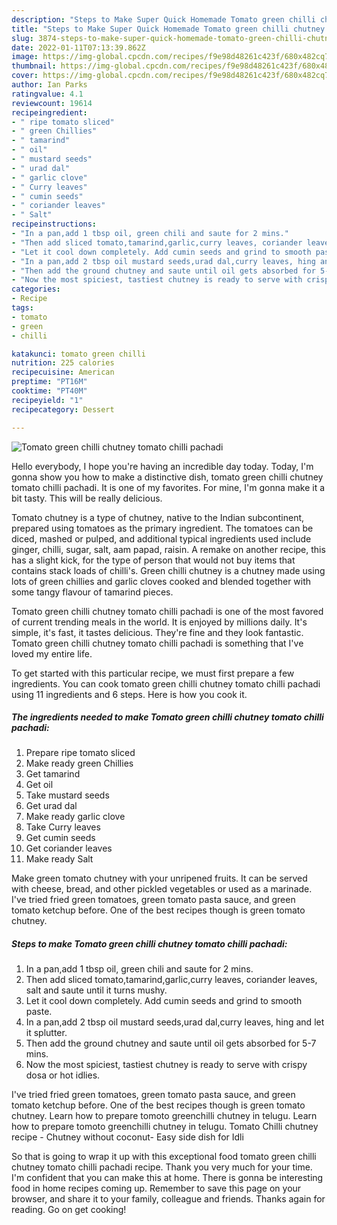 ```yaml
---
description: "Steps to Make Super Quick Homemade Tomato green chilli chutney tomato chilli pachadi"
title: "Steps to Make Super Quick Homemade Tomato green chilli chutney tomato chilli pachadi"
slug: 3874-steps-to-make-super-quick-homemade-tomato-green-chilli-chutney-tomato-chilli-pachadi
date: 2022-01-11T07:13:39.862Z
image: https://img-global.cpcdn.com/recipes/f9e98d48261c423f/680x482cq70/tomato-green-chilli-chutney-tomato-chilli-pachadi-recipe-main-photo.jpg
thumbnail: https://img-global.cpcdn.com/recipes/f9e98d48261c423f/680x482cq70/tomato-green-chilli-chutney-tomato-chilli-pachadi-recipe-main-photo.jpg
cover: https://img-global.cpcdn.com/recipes/f9e98d48261c423f/680x482cq70/tomato-green-chilli-chutney-tomato-chilli-pachadi-recipe-main-photo.jpg
author: Ian Parks
ratingvalue: 4.1
reviewcount: 19614
recipeingredient:
- " ripe tomato sliced"
- " green Chillies"
- " tamarind"
- " oil"
- " mustard seeds"
- " urad dal"
- " garlic clove"
- " Curry leaves"
- " cumin seeds"
- " coriander leaves"
- " Salt"
recipeinstructions:
- "In a pan,add 1 tbsp oil, green chili and saute for 2 mins."
- "Then add sliced tomato,tamarind,garlic,curry leaves, coriander leaves, salt and saute until it turns mushy."
- "Let it cool down completely. Add cumin seeds and grind to smooth paste."
- "In a pan,add 2 tbsp oil mustard seeds,urad dal,curry leaves, hing and let it splutter."
- "Then add the ground chutney and saute until oil gets absorbed for 5-7 mins."
- "Now the most spiciest, tastiest chutney is ready to serve with crispy dosa or hot idlies."
categories:
- Recipe
tags:
- tomato
- green
- chilli

katakunci: tomato green chilli 
nutrition: 225 calories
recipecuisine: American
preptime: "PT16M"
cooktime: "PT40M"
recipeyield: "1"
recipecategory: Dessert

---
```



![Tomato green chilli chutney tomato chilli pachadi](https://img-global.cpcdn.com/recipes/f9e98d48261c423f/680x482cq70/tomato-green-chilli-chutney-tomato-chilli-pachadi-recipe-main-photo.jpg)

Hello everybody, I hope you're having an incredible day today. Today, I'm gonna show you how to make a distinctive dish, tomato green chilli chutney tomato chilli pachadi. It is one of my favorites. For mine, I'm gonna make it a bit tasty. This will be really delicious.

Tomato chutney is a type of chutney, native to the Indian subcontinent, prepared using tomatoes as the primary ingredient. The tomatoes can be diced, mashed or pulped, and additional typical ingredients used include ginger, chilli, sugar, salt, aam papad, raisin. A remake on another recipe, this has a slight kick, for the type of person that would not buy items that contains stack loads of chilli&#39;s. Green chilli chutney is a chutney made using lots of green chillies and garlic cloves cooked and blended together with some tangy flavour of tamarind pieces.

Tomato green chilli chutney tomato chilli pachadi is one of the most favored of current trending meals in the world. It is enjoyed by millions daily. It's simple, it's fast, it tastes delicious. They're fine and they look fantastic. Tomato green chilli chutney tomato chilli pachadi is something that I've loved my entire life.


To get started with this particular recipe, we must first prepare a few ingredients. You can cook tomato green chilli chutney tomato chilli pachadi using 11 ingredients and 6 steps. Here is how you cook it.

<!--inarticleads1-->

##### The ingredients needed to make Tomato green chilli chutney tomato chilli pachadi:

1. Prepare  ripe tomato sliced
1. Make ready  green Chillies
1. Get  tamarind
1. Get  oil
1. Take  mustard seeds
1. Get  urad dal
1. Make ready  garlic clove
1. Take  Curry leaves
1. Get  cumin seeds
1. Get  coriander leaves
1. Make ready  Salt


Make green tomato chutney with your unripened fruits. It can be served with cheese, bread, and other pickled vegetables or used as a marinade. I&#39;ve tried fried green tomatoes, green tomato pasta sauce, and green tomato ketchup before. One of the best recipes though is green tomato chutney. 

<!--inarticleads2-->

##### Steps to make Tomato green chilli chutney tomato chilli pachadi:

1. In a pan,add 1 tbsp oil, green chili and saute for 2 mins.
1. Then add sliced tomato,tamarind,garlic,curry leaves, coriander leaves, salt and saute until it turns mushy.
1. Let it cool down completely. Add cumin seeds and grind to smooth paste.
1. In a pan,add 2 tbsp oil mustard seeds,urad dal,curry leaves, hing and let it splutter.
1. Then add the ground chutney and saute until oil gets absorbed for 5-7 mins.
1. Now the most spiciest, tastiest chutney is ready to serve with crispy dosa or hot idlies.


I&#39;ve tried fried green tomatoes, green tomato pasta sauce, and green tomato ketchup before. One of the best recipes though is green tomato chutney. Learn how to prepare tomoto greenchilli chutney in telugu. Learn how to prepare tomoto greenchilli chutney in telugu. Tomato Chilli chutney recipe - Chutney without coconut- Easy side dish for Idli 

So that is going to wrap it up with this exceptional food tomato green chilli chutney tomato chilli pachadi recipe. Thank you very much for your time. I'm confident that you can make this at home. There is gonna be interesting food in home recipes coming up. Remember to save this page on your browser, and share it to your family, colleague and friends. Thanks again for reading. Go on get cooking!
